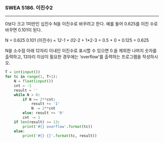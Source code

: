 ### SWEA 5186. 이진수2

---

0보다 크고 1미만인 십진수 N을 이진수로 바꾸려고 한다. 예를 들어 0.625를 이진 수로 바꾸면 0.101이 된다.

N = 0.625
0.101 (이진수)
= 1*2-1 + 0*2-2 + 1*2-3
= 0.5 + 0 + 0.125
= 0.625

N을 소수점 아래 12자리 이내인 이진수로 표시할 수 있으면 0.을 제외한 나머지 숫자를 출력하고, 13자리 이상이 필요한 경우에는 ‘overflow’를 출력하는 프로그램을 작성하시오.

```python
T = int(input())
for tc in range(1, T+1):
    N = float(input())
    cnt = -1
    result = ''
    while N > 0:
        if N >= 2**cnt:
            result += '1'
            N -= 2**cnt
        else: result += '0'
        cnt -= 1
    if len(result) >= 13:
        print('#{} overflow'.format(tc))
    else:
        print('#{} {}'.format(tc, result))
```

